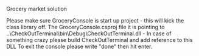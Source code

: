 Grocery market solution

Please make sure GroceryConsole is start up project - this will kick the class library off.
The GroceryConsole.csproj file it is pointing to ..\CheckOutTerminal\bin\Debug\CheckOutTerminal.dll - In case of something crazy please build CheckOutTerminal and add reference to this DLL
To exit the console please write "done" then hit enter.
